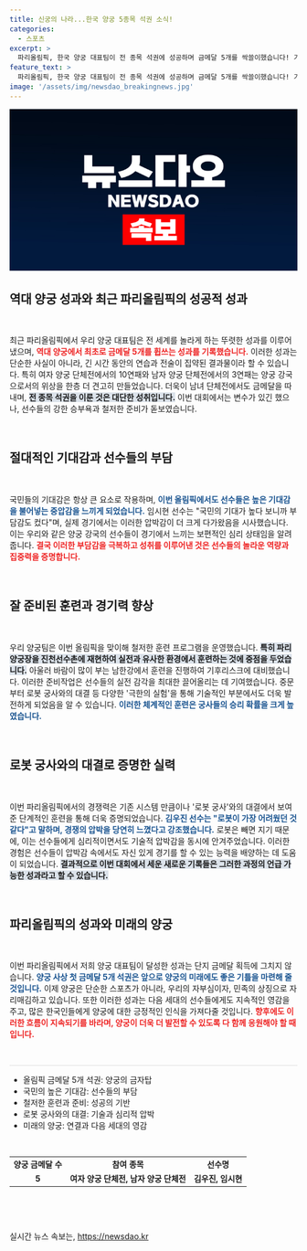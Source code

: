 ```yaml
---
title: 신궁의 나라...한국 양궁 5종목 석권 소식!
categories:
  - 스포츠
excerpt: >
  파리올림픽, 한국 양궁 대표팀이 전 종목 석권에 성공하며 금메달 5개를 싹쓸이했습니다! 기대 이상의 성과를 이끌어낸 선수들의 비하인드 스토리를 확인해보세요.
feature_text: >
  파리올림픽, 한국 양궁 대표팀이 전 종목 석권에 성공하며 금메달 5개를 싹쓸이했습니다! 기대 이상의 성과를 이끌어낸 선수들의 비하인드 스토리를 확인해보세요.
image: '/assets/img/newsdao_breakingnews.jpg'
---
```


<p><img src="/assets/img/newsdao_breakingnews.jpg" alt="pcversion 속보" /></p>

<h2 data-ke-size="size26">역대 양궁 성과와 최근 파리올림픽의 성공적 성과</h2>

<p data-ke-size="size16">&nbsp;</p>

<p data-ke-size="size16">최근 파리올림픽에서 우리 양궁 대표팀은 전 세계를 놀라게 하는 뚜렷한 성과를 이루어냈으며, <b><span style="color: #ee2323;">역대 양궁에서 최초로 금메달 5개를 휩쓰는 성과를 기록했습니다.</span></b> 이러한 성과는 단순한 사실이 아니라, 긴 시간 동안의 연습과 전술이 집약된 결과물이라 할 수 있습니다. 특히 여자 양궁 단체전에서의 10연패와 남자 양궁 단체전에서의 3연패는 양궁 강국으로서의 위상을 한층 더 견고히 만들었습니다. 더욱이 남녀 단체전에서도 금메달을 따내며, <b><span style="background-color: #21538527;">전 종목 석권을 이룬 것은 대단한 성취입니다.</span></b> 이번 대회에서는 변수가 있긴 했으나, 선수들의 강한 승부욕과 철저한 준비가 돋보였습니다.</p>

<p data-ke-size="size16">&nbsp;</p>

<h2 data-ke-size="size26">절대적인 기대감과 선수들의 부담</h2>

<p data-ke-size="size16">&nbsp;</p>

<p data-ke-size="size16">국민들의 기대감은 항상 큰 요소로 작용하며, <b><span style="color: #1a5490;">이번 올림픽에서도 선수들은 높은 기대감을 불어넣는 중압감을 느끼게 되었습니다.</span></b> 임시현 선수는 "국민의 기대가 높다 보니까 부담감도 컸다"며, 실제 경기에서는 이러한 압박감이 더 크게 다가왔음을 시사했습니다. 이는 우리와 같은 양궁 강국의 선수들이 경기에서 느끼는 보편적인 심리 상태임을 알려줍니다. <b><span style="color: #ee2323;">결국 이러한 부담감을 극복하고 성취를 이루어낸 것은 선수들의 놀라운 역량과 집중력을 증명합니다.</span></b></p>

<p data-ke-size="size16">&nbsp;</p>

<h2 data-ke-size="size26">잘 준비된 훈련과 경기력 향상</h2>

<p data-ke-size="size16">&nbsp;</p>

<p data-ke-size="size16">우리 양궁팀은 이번 올림픽을 맞이해 철저한 훈련 프로그램을 운영했습니다. <b><span style="background-color: #21538527;">특히 파리 양궁장을 진천선수촌에 재현하여 실전과 유사한 환경에서 훈련하는 것에 중점을 두었습니다.</span></b> 아울러 바람이 많이 부는 남한강에서 훈련을 진행하여 기후리스크에 대비했습니다. 이러한 준비작업은 선수들의 실전 감각을 최대한 끌어올리는 데 기여했습니다. 중문부터 로봇 궁사와의 대결 등 다양한 '극한의 실험'을 통해 기술적인 부분에서도 더욱 발전하게 되었음을 알 수 있습니다. <b><span style="color: #1a5490;">이러한 체계적인 훈련은 궁사들의 승리 확률을 크게 높였습니다.</span></b></p>

<p data-ke-size="size16">&nbsp;</p>

<h2 data-ke-size="size26">로봇 궁사와의 대결로 증명한 실력</h2>

<p data-ke-size="size16">&nbsp;</p>

<p data-ke-size="size16">이번 파리올림픽에서의 경쟁력은 기존 시스템 만큼이나 '로봇 궁사'와의 대결에서 보여준 단계적인 훈련을 통해 더욱 증명되었습니다. <b><span style="color: #1a5490;">김우진 선수는 "로봇이 가장 어려웠던 것 같다"고 말하며, 경쟁의 압박을 당연히 느꼈다고 강조했습니다.</span></b> 로봇은 빼면 지기 때문에, 이는 선수들에게 심리적이면서도 기술적 압박감을 동시에 안겨주었습니다. 이러한 경험은 선수들이 압박감 속에서도 자신 있게 경기를 할 수 있는 능력을 배양하는 데 도움이 되었습니다. <b><span style="background-color: #21538527;">결과적으로 이번 대회에서 세운 새로운 기록들은 그러한 과정의 언급 가능한 성과라고 할 수 있습니다.</span></b></p>

<p data-ke-size="size16">&nbsp;</p>

<h2 data-ke-size="size26">파리올림픽의 성과와 미래의 양궁</h2>

<p data-ke-size="size16">&nbsp;</p>

<p data-ke-size="size16">이번 파리올림픽에서 저희 양궁 대표팀이 달성한 성과는 단지 금메달 획득에 그치지 않습니다. <b><span style="color: #1a5490;">양궁 사상 첫 금메달 5개 석권은 앞으로 양궁의 미래에도 좋은 기틀을 마련해 줄 것입니다.</span></b> 이제 양궁은 단순한 스포츠가 아니라, 우리의 자부심이자, 민족의 상징으로 자리매김하고 있습니다. 또한 이러한 성과는 다음 세대의 선수들에게도 지속적인 영감을 주고, 많은 한국인들에게 양궁에 대한 긍정적인 인식을 가져다줄 것입니다. <b><span style="color: #ee2323;">향후에도 이러한 흐름이 지속되기를 바라며, 양궁이 더욱 더 발전할 수 있도록 다 함께 응원해야 할 때입니다.</span></b></p>

<p data-ke-size="size16">&nbsp;</p>

<hr style="height: 1px; border: none; background-color: #ddd;" />

<ul>
    <li>올림픽 금메달 5개 석권: 양궁의 금자탑</li>
    <li>국민의 높은 기대감: 선수들의 부담</li>
    <li>철저한 훈련과 준비: 성공의 기반</li>
    <li>로봇 궁사와의 대결: 기술과 심리적 압박</li>
    <li>미래의 양궁: 연결과 다음 세대의 영감</li>
</ul>

<p data-ke-size="size16">&nbsp;</p>

<table style="width: 100%; border-collapse: collapse;">
    <tr>
        <td style="text-align: center; height: 17px;">
            <b>양궁 금메달 수</b>
        </td>
        <td style="text-align: center; height: 17px;">
            <b>참여 종목</b>
        </td>
        <td style="text-align: center; height: 17px;">
            <b>선수명</b>
        </td>
    </tr>
    <tr>
        <td style="text-align: center; height: 17px;">
            <b>5</b>
        </td>
        <td style="text-align: center; height: 17px;">
            <b>여자 양궁 단체전, 남자 양궁 단체전</b>
        </td>
        <td style="text-align: center; height: 17px;">
            <b>김우진, 임시현</b>
        </td>
    </tr>
</table>

<p data-ke-size="size16">&nbsp;</p>

<p data-ke-size="size16">&nbsp;</p>
실시간 뉴스 속보는, <a href="https://newsdao.kr" rel="dofollow">https://newsdao.kr</a>



